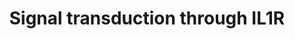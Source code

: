 ---
annotations:
- type: Pathway Ontology
  value: signaling pathway
authors:
- Laurent
- Fehrhart
description: Signal transduction through IL1R. Pathway based on Biocarta pathway (M12095).
  https://cgap.nci.nih.gov/Pathways/BioCarta/h_il1rPathway  IL-1 signals primarily
  through the IL-1 receptor type 1 (IL-1R1). Through expression of cytokines such
  as TNF, TGF-beta and interferons, IL-1 holds a range of inflammatory activities
  that include induction of fever, expression of vascular adhesion molecules and roles
  in arthritis and septic shock. IL-1 binds to the respective IL-1 receptor however,
  it requires the IL-1 receptor accessory protein (IL-1RAP) to transduce a signal.
  Two kinases (IRAK-1 and IRAK-2) get activated through IL-1 binding to its receptor.
  Via these kinases a cascade gets activated which includes TRAF6, NF-kB activation
  and c-JUN activation. The IL-1 signaling cascade represents a highly conserved response
  to pathogens.
last-edited: 2019-01-19
organisms:
- Homo sapiens
redirect_from:
- /index.php/Pathway:WP4496
- /instance/WP4496
schema-jsonld:
- '@context': https://schema.org/
  '@id': https://wikipathways.github.io/pathways/WP4496.html
  '@type': Dataset
  creator:
    '@type': Organization
    name: WikiPathways
  description: Signal transduction through IL1R. Pathway based on Biocarta pathway
    (M12095). https://cgap.nci.nih.gov/Pathways/BioCarta/h_il1rPathway  IL-1 signals
    primarily through the IL-1 receptor type 1 (IL-1R1). Through expression of cytokines
    such as TNF, TGF-beta and interferons, IL-1 holds a range of inflammatory activities
    that include induction of fever, expression of vascular adhesion molecules and
    roles in arthritis and septic shock. IL-1 binds to the respective IL-1 receptor
    however, it requires the IL-1 receptor accessory protein (IL-1RAP) to transduce
    a signal. Two kinases (IRAK-1 and IRAK-2) get activated through IL-1 binding to
    its receptor. Via these kinases a cascade gets activated which includes TRAF6,
    NF-kB activation and c-JUN activation. The IL-1 signaling cascade represents a
    highly conserved response to pathogens.
  keywords:
  - IL1A
  - MAPK14
  - IL1RN
  - IRAK3
  - IFNB1
  - IL1RAP
  - TRAF6
  - ECSIT
  - IKBKB
  - TGFB3
  - MAP3K14
  - IRAK2
  - NFKBIA
  - RELA
  - IFNA1
  - TNF
  - MAP2K3
  - TOLLIP
  - JUN
  - TAB1
  - TGFB2
  - MAP3K7
  - IL1B
  - IRAK1
  - CHUK
  - MAP2K6
  - MAPK8
  - TGFB1
  - MYD88
  - IL6
  - MAP3K1
  - IL1R1
  - NFKB1
  license: CC0
  name: Signal transduction through IL1R
seo: CreativeWork
title: Signal transduction through IL1R
wpid: WP4496
---